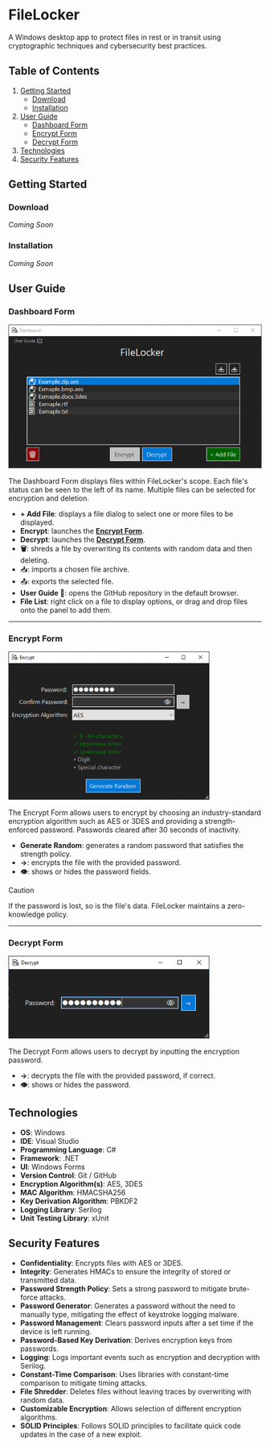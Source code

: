 # FileLocker

A Windows desktop app to protect files in rest or in transit using cryptographic techniques and cybersecurity best practices.

## Table of Contents

1. [Getting Started](#getting-started)
   - [Download](#download)
   - [Installation](#installation)
2. [User Guide](#user-guide)
   - [Dashboard Form](#dashboard-form)
   - [Encrypt Form](#encrypt-form)
   - [Decrypt Form](#decrypt-form)
3. [Technologies](#technologies)
4. [Security Features](#security-features)

## Getting Started

### Download

_Coming Soon_

### Installation

_Coming Soon_

## User Guide

### Dashboard Form

<img src="./images/DashboardForm.png" alt="Dashboard Form" width="600">

The Dashboard Form displays files within FileLocker's scope. Each file's status can be seen to the left of its name. Multiple files can be selected for encryption and deletion.

- **+ Add File**: displays a file dialog to select one or more files to be displayed.
- **Encrypt**: launches the [**Encrypt Form**](#encrypt-form).
- **Decrypt**: launches the [**Decrypt Form**](#decrypt-form).
- **🗑️**: shreds a file by overwriting its contents with random data and then deleting.
- 📥: imports a chosen file archive.
- 📤: exports the selected file.
- **User Guide 📖**: opens the GitHub repository in the default browser.
- **File List**: right click on a file to display options, or drag and drop files onto the panel to add them.

---

### Encrypt Form

<img src="./images/EncryptForm.png" alt="Encrypt Form" width="400">

The Encrypt Form allows users to encrypt by choosing an industry-standard encryption algorithm such as AES or 3DES and providing a strength-enforced password. Passwords cleared after 30 seconds of inactivity.

- **Generate Random**: generates a random password that satisfies the strength policy.
- **→**: encrypts the file with the provided password.
- **👁**: shows or hides the password fields.

> [!CAUTION]
> If the password is lost, so is the file's data. FileLocker maintains a zero-knowledge policy.

---

### Decrypt Form

<img src="./images/DecryptForm.png" alt="Decrypt Form" width="400">

The Decrypt Form allows users to decrypt by inputting the encryption password.

- **→**: decrypts the file with the provided password, if correct.
- **👁**: shows or hides the password.

## Technologies

- **OS**: Windows
- **IDE**: Visual Studio
- **Programming Language**: C#
- **Framework**: .NET
- **UI**: Windows Forms
- **Version Control**: Git / GitHub
- **Encryption Algorithm(s)**: AES, 3DES
- **MAC Algorithm**: HMACSHA256
- **Key Derivation Algorithm**: PBKDF2
- **Logging Library**: Serilog
- **Unit Testing Library**: xUnit

## Security Features

- **Confidentiality**: Encrypts files with AES or 3DES.
- **Integrity**: Generates HMACs to ensure the integrity of stored or transmitted data.
- **Password Strength Policy**: Sets a strong password to mitigate brute-force attacks.
- **Password Generator**: Generates a password without the need to manually type, mitigating the effect of keystroke logging malware.
- **Password Management**: Clears password inputs after a set time if the device is left running.
- **Password-Based Key Derivation**: Derives encryption keys from passwords.
- **Logging**: Logs important events such as encryption and decryption with Serilog.
- **Constant-Time Comparison**: Uses libraries with constant-time comparison to mitigate timing attacks.
- **File Shredder**: Deletes files without leaving traces by overwriting with random data.
- **Customizable Encryption**: Allows selection of different encryption algorithms.
- **SOLID Principles**: Follows SOLID principles to facilitate quick code updates in the case of a new exploit.
